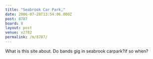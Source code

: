 ```yaml
---
title: "Seabrook Car Park,"
date: 2006-07-28T13:54:06.000Z
post: 8787
board: 8
layout: post
venue: v2782
permalink: /m/8787/
---
```

What is this site about. Do bands gig in seabrook carpark?if so when?
